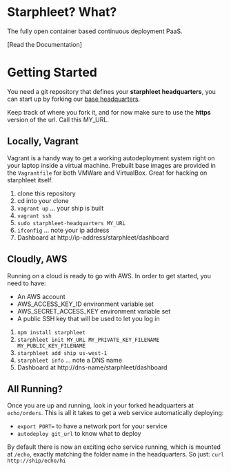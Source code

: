 # Starphleet? What?
The fully open container based continuous deployment PaaS.

[Read the Documentation]

# Getting Started

You need a git repository that defines your **starphleet headquarters**,
you can start up by forking our [base
headquarters](https://github.com/wballard/starphleet.headquarters.git).

Keep track of where you fork it, and for now make sure to use the
**https** version of the url. Call this MY_URL.

## Locally, Vagrant
Vagrant is a handy way to get a working autodeployment system right on
your laptop inside a virtual machine. Prebuilt base images are provided
in the `Vagrantfile` for both VMWare and VirtualBox. Great for hacking
on starphleet itself.

1. clone this repository
2. cd into your clone
3. `vagrant up` ... your ship is built
4. `vagrant ssh`
5. `sudo starphleet-headquarters MY_URL`
6. `ifconfig` ... note your ip address
7. Dashboard at http://ip-address/starphleet/dashboard

## Cloudly, AWS
Running on a cloud is ready to go with AWS. In order to get started, you
need to have:

* An AWS account
* AWS_ACCESS_KEY_ID environment variable set
* AWS_SECRET_ACCESS_KEY environment variable set
* A public SSH key that will be used to let you log in

1. `npm install starphleet`
2. `starphleet init MY_URL MY_PRIVATE_KEY_FILENAME MY_PUBLIC_KEY_FILENAME`
3. `starphleet add ship us-west-1`
4. `starphleet info` ... note a DNS name
5. Dashboard at http://dns-name/starphleet/dashboard

## All Running?
Once you are up and running, look in your forked headquarters at
`echo/orders`. This is all it takes to get a web service automatically
deploying:
* `export PORT=` to have a network port for your service
* `autodeploy git_url` to know what to deploy

By default there is now an exciting echo service running, which is
mounted at `/echo`, exactly matching the folder name in the
headquarters. So just:
`curl http://ship/echo/hi`

